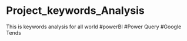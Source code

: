 # Project_keywords_Analysis
This is keywords analysis for all world #powerBI #Power Query #Google Tends
